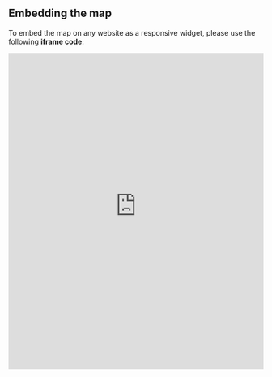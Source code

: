 ## Embedding the map

To embed the map on any website as a responsive widget, please use the following **iframe code**:

<iframe title="Euranet Map" aria-label="Map" id="euranet-map-map-europe-digital-skills" src="https://map-digital-skills.vercel.app" scrolling="no" frameborder="0"style="width: 0; min-width: 100% !important; border: none;" height="624"></iframe><script type="text/javascript">window.addEventListener("message",e=>{if("https://map-digital-skills.vercel.app"!==e.origin)return;let t=e.data;if(t.height){document.getElementById("euranet-map-map-europe-digital-skills").height=t.height+"px"}},!1)</script>